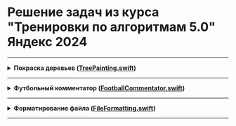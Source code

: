 # Решение задач из курса "Тренировки по алгоритмам 5.0" Яндекс 2024

----
<details>
<summary>
<b>Покраска деревьев (<a href="TreePainting.swift">TreePainting.swift</a>)</b>
</summary>

#### Условие
Вася и Маша участвуют в субботнике и красят стволы деревьев в белый цвет. Деревья растут вдоль улицы через равные промежутки в 1 метр. Одно из деревьев обозначено числом ноль, деревья по одну сторону занумерованы положительными числами 1,2 и т.д., а в другую — отрицательными −1,−2 и т.д. 

Ведро с краской для Васи установили возле дерева P, а для Маши — возле дерева Q. Ведра с краской очень тяжелые и Вася с Машей не могут их переставить, поэтому они окунают кисть в ведро и уже с этой кистью идут красить дерево. Краска на кисти из ведра Васи засыхает, когда он удаляется от ведра более чем на V метров, а из ведра Маши — на M метров. Определите, сколько деревьев может быть покрашено.

#### Формат ввода
В первой строке содержится два целых числа P и V — номер дерева, у которого стоит ведро Васи и на сколько деревьев он может от него удаляться. 
В второй строке содержится два целых числа Q и M — аналогичные данные для Маши.


#### Формат вывода
Выведите одно число — количество деревьев, которые могут быть покрашены.

</details>

______

<details>
<summary>
<b>Футбольный комментатор (<a href="FootballCommentator.swift">FootballCommentator.swift</a>)</b>
</summary>

#### Условие
Раунд плей-офф между двумя командами состоит из двух матчей. Каждая команда проводит по одному матчу «дома» и «в гостях». Выигрывает команда, забившая большее число мячей. Если же число забитых мячей совпадает, выигрывает команда, забившая больше мячей «в гостях». Если и это число мячей совпадает, матч переходит в дополнительный тайм или серию пенальти.

Вам дан счёт первого матча, а также счёт текущей игры (которая ещё не завершилась). Помогите комментатору сообщить, сколько голов необходимо забить первой команде, чтобы победить, не переводя игру в дополнительное время.

#### Формат ввода
В первой строке записан счёт первого мачта в формате G1:G2, где G1 — число мячей, забитых первой командой, а G2 — число мячей, забитых второй командой.
Во второй строке записан счёт второго (текущего) матча в аналогичном формате. Все числа в записи счёта не превышают 5.
В третьей строке записано число 1, если первую игру первая команда провела «дома», или 2, если «в гостях».

#### Формат вывода
Выведите единственное целое число — необходимое количество мячей.

</details>

_____

<details>
<summary>
<b>Форматирование файла (<a href="FileFormatting.swift">FileFormatting.swift</a>)</b>
</summary>

#### Условие
Петя - начинающий программист. Сегодня он написал код из n строк. 

К сожалению оказалось, что этот код трудно читать. Петя решил исправить это, добавив в различные места пробелы. А точнее, для i-й строки ему нужно добавить ровно ai пробелов.

Для добавления пробелов Петя выделяет строку и нажимает на одну из трёх клавиш: Space, Tab, и Backspace. При нажатии на Space в строку добавляется один пробел. При нажатии на Tab в строку добавляются четыре пробела. При нажатии на Backspace в строке удаляется один пробел. 

Ему хочется узнать, какое наименьшее количество клавиш придётся нажать, чтобы добавить необходимое количество пробелов в каждую строку. Помогите ему!

#### Формат ввода
Первая строка входных данных содержит одно целое положительное число n (1≤n≤10ˆ5) – количество строк в файле. 
Каждая из следующих n строк содержит одно целое неотрицательное число ai (0≤ai≤10ˆ9)– количество пробелов, которые нужно добавить в i-ю строку файла.

#### Формат вывода
Выведите одно число – минимальное количество нажатий, чтобы добавить в каждой строке необходимое количество пробелов.

</details>

_____



